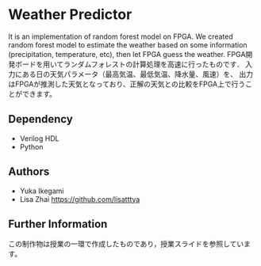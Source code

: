 # Weather Predictor
It is an implementation of random forest model on FPGA. We created random forest model to estimate the weather
based on some information (precipitation, temperature, etc), then let FPGA guess the weather.
FPGA開発ボードを用いてランダムフォレストの計算処理を高速に行ったものです．
入力にある日の天気パラメータ（最高気温、最低気温、降水量、風速）を、
出力はFPGAが推測した天気となっており、正解の天気との比較をFPGA上で行うことができます。

## Dependency
- Verilog HDL
- Python

## Authors
- Yuka Ikegami 
- Lisa Zhai https://github.com/lisatttya

## Further Information
この制作物は授業の一環で作成したものであり，授業スライドを参照しています。
